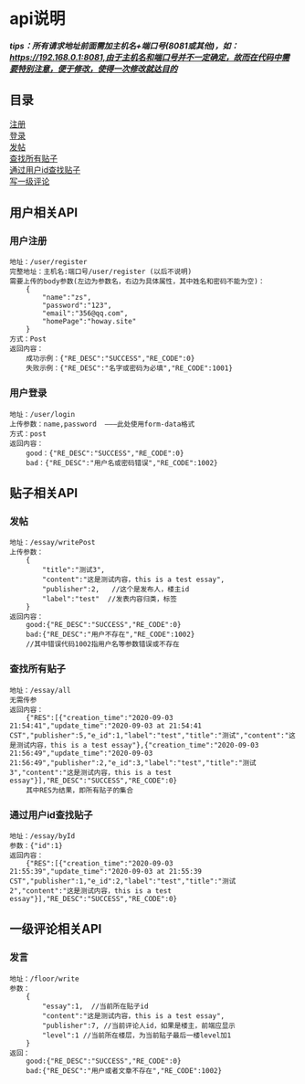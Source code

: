 # api说明
**_tips：所有请求地址前面需加主机名+端口号(8081或其他)，如：https://192.168.0.1:8081,由于主机名和端口号并不一定确定，故而在代码中需要特别注意，便于修改，使得一次修改就达目的_**
## 目录
<a href="#用户注册" title="用户注册">注册</a><br />
<a href="#用户登录" title="用户登录">登录</a><br />
<a href="#发帖" title="发帖">发帖</a><br />
<a href="#查找所有贴子" title="查找所有贴子">查找所有贴子</a><br />
<a href="#通过用户id查找贴子" title="通过用户id查找贴子">通过用户id查找贴子</a><br />
<a href="#发言" title="发言">写一级评论</a><br />

## 用户相关API
### 用户注册
    地址：/user/register
    完整地址：主机名:端口号/user/register (以后不说明)
    需要上传的body参数(左边为参数名，右边为具体属性，其中姓名和密码不能为空)：
        {
            "name":"zs",
            "password":"123",
            "email":"356@qq.com",
            "homePage":"howay.site"
        }
    方式：Post
    返回内容：
        成功示例：{"RE_DESC":"SUCCESS","RE_CODE":0}
        失败示例：{"RE_DESC":"名字或密码为必填","RE_CODE":1001}
### 用户登录
    地址：/user/login
    上传参数：name,password  ———此处使用form-data格式
    方式：post
    返回内容：
        good：{"RE_DESC":"SUCCESS","RE_CODE":0}
        bad：{"RE_DESC":"用户名或密码错误","RE_CODE":1002}

## 贴子相关API
### 发帖
    地址：/essay/writePost
    上传参数：
        {
            "title":"测试3",
            "content":"这是测试内容，this is a test essay",
            "publisher":2,   //这个是发布人，楼主id
            "label":"test"  //发表内容归类，标签
        }
    返回内容：
        good:{"RE_DESC":"SUCCESS","RE_CODE":0}
        bad:{"RE_DESC":"用户不存在","RE_CODE":1002}
        //其中错误代码1002指用户名等参数错误或不存在

### 查找所有贴子
    地址：/essay/all
    无需传参
    返回内容：
        {"RES":[{"creation_time":"2020-09-03 21:54:41","update_time":"2020-09-03 at 21:54:41 CST","publisher":5,"e_id":1,"label":"test","title":"测试","content":"这是测试内容，this is a test essay"},{"creation_time":"2020-09-03 21:56:49","update_time":"2020-09-03 21:56:49","publisher":2,"e_id":3,"label":"test","title":"测试3","content":"这是测试内容，this is a test essay"}],"RE_DESC":"SUCCESS","RE_CODE":0}
        其中RES为结果，即所有贴子的集合
### 通过用户id查找贴子
    地址：/essay/byId
    参数：{"id":1}
    返回内容：
        {"RES":[{"creation_time":"2020-09-03 21:55:39","update_time":"2020-09-03 at 21:55:39 CST","publisher":1,"e_id":2,"label":"test","title":"测试2","content":"这是测试内容，this is a test essay"}],"RE_DESC":"SUCCESS","RE_CODE":0}


## 一级评论相关API
### 发言
    地址：/floor/write
    参数：
        {
            "essay":1,  //当前所在贴子id
            "content":"这是测试内容，this is a test essay",
            "publisher":7, //当前评论人id，如果是楼主，前端应显示
            "level":1 //当前所在楼层，为当前贴子最后一楼level加1
        }
    返回：
        good:{"RE_DESC":"SUCCESS","RE_CODE":0}
        bad:{"RE_DESC":"用户或者文章不存在","RE_CODE":1002}